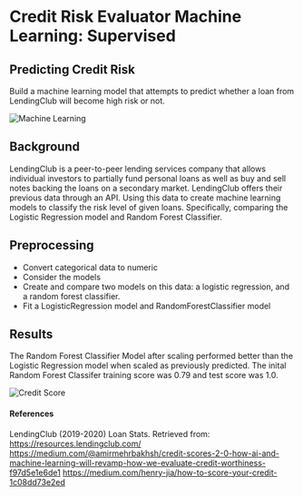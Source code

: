 # Credit Risk Evaluator Machine Learning: Supervised 

## Predicting Credit Risk
Build a machine learning model that attempts to predict whether a loan from LendingClub will become high risk or not.

![Machine Learning](https://miro.medium.com/max/700/1*ELq-eqnwvsLUjfWNwSsOzQ.jpeg)


## Background

LendingClub is a peer-to-peer lending services company that allows individual investors to partially fund personal loans as well as buy and sell notes backing the loans on a secondary market. LendingClub offers their previous data through an API. Using this data to create machine learning models to classify the risk level of given loans. Specifically, comparing the Logistic Regression model and Random Forest Classifier.

## Preprocessing

* Convert categorical data to numeric
* Consider the models
* Create and compare two models on this data: a logistic regression, and a random forest classifier.
* Fit a LogisticRegression model and RandomForestClassifier model


## Results 

The Random Forest Classifier Model after scaling performed better than the Logistic Regression model when scaled as previously predicted. The inital Random Forest Classifer training score was 0.79 and test score was 1.0. 

![Credit Score](https://miro.medium.com/max/1400/1*UDi7KpyFX8gwV1k7aeMS-g.jpeg)


#### References
LendingClub (2019-2020) Loan Stats. Retrieved from: https://resources.lendingclub.com/
https://medium.com/@amirmehrbakhsh/credit-scores-2-0-how-ai-and-machine-learning-will-revamp-how-we-evaluate-credit-worthiness-f97d5e1e6de1
https://medium.com/henry-jia/how-to-score-your-credit-1c08dd73e2ed
